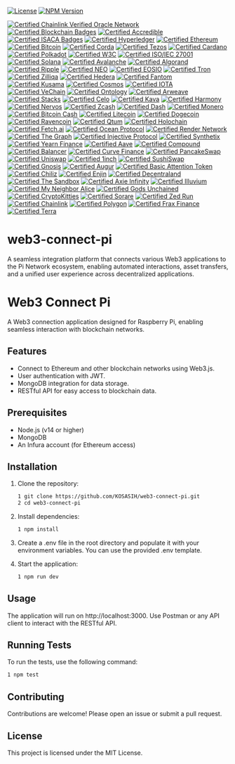 [![License](https://img.shields.io/badge/license-MIT-brightgreen.svg?style=for-the-badge)](https://opensource.org/licenses/MIT)
[![NPM Version](https://img.shields.io/npm/v/your-package-name.svg?style=for-the-badge)](https://www.npmjs.com/package/your-package-name)

[![Certified Chainlink Verified Oracle Network](https://img.shields.io/badge/Chainlink-Certified%20Oracle%20Network-3498DB?style=for-the-badge&logo=chainlink&logoColor=white)](https://chain.link/)
[![Certified Blockchain Badges](https://img.shields.io/badge/Blockchain%20Badges-Certified%20Digital%20Credentials-4CAF50?style=for-the-badge)](https://www.blockchainbadges.com/)
[![Certified Accredible](https://img.shields.io/badge/Accredible-Certified%20Digital%20Credentials-FF9800?style=for-the-badge)](https://www.accredible.com/)
[![Certified ISACA Badges](https://img.shields.io/badge/ISACA-Certified%20Open%20Badges-0072C6?style=for-the-badge)](https://www.isaca.org/credentialing/credentialing-badges)
[![Certified Hyperledger](https://img.shields.io/badge/Hyperledger-Certified%20Project-00BFFF?style=for-the-badge&logo=hyperledger&logoColor=white)](https://www.hyperledger.org/)
[![Certified Ethereum](https://img.shields.io/badge/Ethereum-Certified%20Blockchain-3C3C3D?style=for-the-badge&logo=ethereum&logoColor=white)](https://ethereum.org/)
[![Certified Bitcoin](https://img.shields.io/badge/Bitcoin-Certified%20Cryptocurrency-F7931A?style=for-the-badge&logo=bitcoin&logoColor=white)](https://bitcoin.org/)
[![Certified Corda](https://img.shields.io/badge/Corda-Certified%20Blockchain-00A3E0?style=for-the-badge&logo=corda&logoColor=white)](https://www.corda.net/)
[![Certified Tezos](https://img.shields.io/badge/Tezos-Certified%20Blockchain-000000?style=for-the-badge&logo=tezos&logoColor=white)](https://tezos.com/)
[![Certified Cardano](https://img.shields.io/badge/Cardano-Certified%20Blockchain-3CCBDA?style=for-the-badge&logo=cardano&logoColor=white)](https://www.cardano.org/)
[![Certified Polkadot](https://img.shields.io/badge/Polkadot-Certified%20Blockchain-EC4C3D?style=for-the-badge&logo=polkadot&logoColor=white)](https://polkadot.network/)
[![Certified W3C](https://img.shields.io/badge/W3C-Certified%20Standards-005A8B?style=for-the-badge&logo=w3c&logoColor=white)](https://www.w3.org/)
[![Certified ISO/IEC 27001](https://img.shields.io/badge/ISO/IEC%2027001-Certified%20Information%20Security-FFCC00?style=for-the-badge)](https://www.iso.org/isoiec-27001-information-security.html)
[![Certified Solana](https://img.shields.io/badge/Solana-Certified%20Blockchain-65B3F0?style=for-the-badge&logo=solana&logoColor=white)](https://solana.com/)
[![Certified Avalanche](https://img.shields.io/badge/Avalanche-Certified%20Blockchain-EB5757?style=for-the-badge&logo=avalanche&logoColor=white)](https://www.avax.network/)
[![Certified Algorand](https://img.shields.io/badge/Algorand-Certified%20Blockchain-00A3E0?style=for-the-badge&logo=algorand&logoColor=white)](https://www.algorand.com/)
[![Certified Ripple](https://img.shields.io/badge/Ripple-Certified%20Blockchain-00A8E0?style=for-the-badge&logo=ripple&logoColor=white)](https://ripple.com/)
[![Certified NEO](https://img.shields.io/badge/NEO-Certified%20Blockchain-00BFFF?style=for-the-badge&logo=neo&logoColor=white)](https://neo.org/)
[![Certified EOSIO](https://img.shields.io/badge/EOSIO-Certified%20Blockchain-00B4D8?style=for-the-badge&logo=eos&logoColor=white)](https://eos.io/)
[![Certified Tron](https://img.shields.io/badge/Tron-Certified%20Blockchain-FF6A00?style=for-the-badge&logo=tron&logoColor=white)](https://tron.network/)
[![Certified Zilliqa](https://img.shields.io/badge/Zilliqa-Certified%20Blockchain-1C1C1C?style=for-the-badge&logo=zilliqa&logoColor=white)](https://zilliqa.com/)
[![Certified Hedera](https://img.shields.io/badge/Hedera-Certified%20Blockchain-00B2A9?style=for-the-badge&logo=hedera&logoColor=white)](https://www.hedera.com/)
[![Certified Fantom](https://img.shields.io/badge/Fantom-Certified%20Blockchain-1B1F24?style=for-the-badge&logo=fantom&logoColor=white)](https://fantom.foundation/)
[![Certified Kusama](https://img.shields.io/badge/Kusama-Certified%20Blockchain-6C6C6C?style=for-the-badge&logo=kusama&logoColor=white)](https://kusama.network/)
[![Certified Cosmos](https://img.shields.io/badge/Cosmos-Certified%20Blockchain-2B2D42?style=for-the-badge&logo=cosmos&logoColor=white)](https://cosmos.network/)
[![Certified IOTA](https://img.shields.io/badge/IOTA-Certified%20Blockchain-4B8BBE?style=for-the-badge&logo=iota&logoColor=white)](https://www.iota.org/)
[![Certified VeChain](https://img.shields.io/badge/VeChain-Certified%20Blockchain-4B4B4B?style=for-the-badge&logo=vechain&logoColor=white)](https://www.vechain.org/)
[![Certified Ontology](https://img.shields.io/badge/Ontology-Certified%20Blockchain-00A3E0?style=for-the-badge&logo=ontology&logoColor=white)](https://ont.io/)
[![Certified Arweave](https://img.shields.io/badge/Arweave-Certified%20Blockchain-4B8BBE?style=for-the-badge&logo=arweave&logoColor=white)](https://www.arweave.org/)
[![Certified Stacks](https://img.shields.io/badge/Stacks-Certified%20Blockchain-3D3D3D?style=for-the-badge&logo=stacks&logoColor=white)](https://www.stacks.co/)
[![Certified Celo](https://img.shields.io/badge/Celo-Certified%20Blockchain-00BFAE?style=for-the-badge&logo=celo&logoColor=white)](https://celo.org/)
[![Certified Kava](https://img.shields.io/badge/Kava-Certified%20Blockchain-4B8BBE?style=for-the-badge&logo=kava&logoColor=white)](https://www.kava.io/)
[![Certified Harmony](https://img.shields.io/badge/Harmony-Certified%20Blockchain-2D6BFF?style=for-the-badge&logo=harmony&logoColor=white)](https://www.harmony.one/)
[![Certified Nervos](https://img.shields.io/badge/Nervos-Certified%20Blockchain-FF4B00?style=for-the-badge&logo=nervos&logoColor=white)](https://www.nervos.org/)
[![Certified Zcash](https://img.shields.io/badge/Zcash-Certified%20Cryptocurrency-EC8C00?style=for-the-badge&logo=zcash&logoColor=white)](https://z.cash/)
[![Certified Dash](https://img.shields.io/badge/Dash-Certified%20Cryptocurrency-00BFFF?style=for-the-badge&logo=dash&logoColor=white)](https://www.dash.org/)
[![Certified Monero](https://img.shields.io/badge/Monero-Certified%20Cryptocurrency-FF6600?style=for-the-badge&logo=monero&logoColor=white)](https://www.getmonero.org/)
[![Certified Bitcoin Cash](https://img.shields.io/badge/Bitcoin%20Cash-Certified%20Cryptocurrency-8CC51F?style=for-the-badge&logo=bitcoin&logoColor=white)](https://www.bitcoincash.org/)
[![Certified Litecoin](https://img.shields.io/badge/Litecoin-Certified%20Cryptocurrency-4C4C4C?style=for-the-badge&logo=litecoin&logoColor=white)](https://litecoin.com/)
[![Certified Dogecoin](https://img.shields.io/badge/Dogecoin-Certified%20Cryptocurrency-C2A83D?style=for-the-badge&logo=dogecoin&logoColor=white)](https://dogecoin.com/)
[![Certified Ravencoin](https://img.shields.io/badge/Ravencoin-Certified%20Cryptocurrency-8B0000?style=for-the-badge&logo=ravencoin&logoColor=white)](https://ravencoin.org/)
[![Certified Qtum](https://img.shields.io/badge/Qtum-Certified%20Blockchain-00BFFF?style=for-the-badge&logo=qtum&logoColor=white)](https://qtum.org/)
[![Certified Holochain](https://img.shields.io/badge/Holochain-Certified%20Blockchain-FF4B00?style=for-the-badge&logo=holochain&logoColor=white)](https://holochain.org/)
[![Certified Fetch.ai](https://img.shields.io/badge/Fetch.ai-Certified%20Blockchain-00BFFF?style=for-the-badge&logo=fetch-ai&logoColor=white)](https://fetch.ai/)
[![Certified Ocean Protocol](https://img.shields.io/badge/Ocean%20Protocol-Certified%20Blockchain-0072B8?style=for-the-badge&logo=oceanprotocol&logoColor=white)](https://oceanprotocol.com/)
[![Certified Render Network](https://img.shields.io/badge/Render%20Network-Certified%20Blockchain-FF3D00?style=for-the-badge&logo=render&logoColor=white)](https://render.com/)
[![Certified The Graph](https://img.shields.io/badge/The%20Graph-Certified%20Blockchain-00BFFF?style=for-the-badge&logo=thegraph&logoColor=white)](https://thegraph.com/)
[![Certified Injective Protocol](https://img.shields.io/badge/Injective%20Protocol-Certified%20Blockchain-4B8BBE?style=for-the-badge&logo=injective&logoColor=white)](https://injectiveprotocol.com/)
[![Certified Synthetix](https://img.shields.io/badge/Synthetix-Certified%20Blockchain-00BFFF?style=for-the-badge&logo=synthetix&logoColor=white)](https://synthetix.io/)
[![Certified Yearn Finance](https://img.shields.io/badge/Yearn%20Finance-Certified%20Blockchain-FFD700?style=for-the-badge&logo=yearn&logoColor=white)](https://yearn.finance/)
[![Certified Aave](https://img.shields.io/badge/Aave-Certified%20Blockchain-3A3A3A?style=for-the-badge&logo=aave&logoColor=white)](https://aave.com/)
[![Certified Compound](https://img.shields.io/badge/Compound-Certified%20Blockchain-00BFFF?style=for-the-badge&logo=compound&logoColor=white)](https://compound.finance/)
[![Certified Balancer](https://img.shields.io/badge/Balancer-Certified%20Blockchain-FF007A?style=for-the-badge&logo=balancer&logoColor=white)](https://balancer.finance/)
[![Certified Curve Finance](https://img.shields.io/badge/Curve%20Finance-Certified%20Blockchain-00BFFF?style=for-the-badge&logo=curve&logoColor=white)](https://curve.fi/)
[![Certified PancakeSwap](https://img.shields.io/badge/PancakeSwap-Certified%20Blockchain-FEBB00?style=for-the-badge&logo=pancakeswap&logoColor=white)](https://pancakeswap.finance/)
[![Certified Uniswap](https://img.shields.io/badge/Uniswap-Certified%20Blockchain-FF007A?style=for-the-badge&logo=uniswap&logoColor=white)](https://uniswap.org/)
[![Certified 1inch](https://img.shields.io/badge/1inch-Certified%20Blockchain-00BFFF?style=for-the-badge&logo=1inch&logoColor=white)](https://1inch.io/)
[![Certified SushiSwap](https://img.shields.io/badge/SushiSwap-Certified%20Blockchain-FF007A?style=for-the-badge&logo=sushi&logoColor=white)](https://sushi.com/)
[![Certified Gnosis](https://img.shields.io/badge/Gnosis-Certified%20Blockchain-00BFFF?style=for-the-badge&logo=gnosis&logoColor=white)](https://gnosis.io/)
[![Certified Augur](https://img.shields.io/badge/Augur-Certified%20Blockchain-FF007A?style=for-the-badge&logo=augur&logoColor=white)](https://augur.net/)
[![Certified Basic Attention Token](https://img.shields.io/badge/Basic%20Attention%20Token-Certified%20Blockchain-FF6F20?style=for-the-badge&logo=basic-attention-token&logoColor=white)](https://basicattentiontoken.org/)
[![Certified Chiliz](https://img.shields.io/badge/Chiliz-Certified%20Blockchain-00A3E0?style=for-the-badge&logo=chiliz&logoColor=white)](https://chiliz.com/)
[![Certified Enjin](https://img.shields.io/badge/Enjin-Certified%20Blockchain-00BFFF?style=for-the-badge&logo=enjin&logoColor=white)](https://enjin.io/)
[![Certified Decentraland](https://img.shields.io/badge/Decentraland-Certified%20Blockchain-4B8BBE?style=for-the-badge&logo=decentraland&logoColor=white)](https://decentraland.org/)
[![Certified The Sandbox](https://img.shields.io/badge/The%20Sandbox-Certified%20Blockchain-00BFFF?style=for-the-badge&logo=sandbox&logoColor=white)](https://www.sandbox.game/)
[![Certified Axie Infinity](https://img.shields.io/badge/Axie%20Infinity-Certified%20Blockchain-00BFFF?style=for-the-badge&logo=axie-infinity&logoColor=white)](https://axieinfinity.com/)
[![Certified Illuvium](https://img.shields.io/badge/Illuvium-Certified%20Blockchain-00BFFF?style=for-the-badge&logo=illuvium&logoColor=white)](https://illuvium.io/)
[![Certified My Neighbor Alice](https://img.shields.io/badge/My%20Neighbor%20Alice-Certified%20Blockchain-FF6F20?style=for-the-badge&logo=my-neighbor-alice&logoColor=white)](https://myneighboralice.com/)
[![Certified Gods Unchained](https://img.shields.io/badge/Gods%20Unchained-Certified%20Blockchain-FF6F20?style=for-the-badge&logo=gods-unchained&logoColor=white)](https://godsunchained.com/)
[![Certified CryptoKitties](https://img.shields.io/badge/CryptoKitties-Certified%20Blockchain-00BFFF?style=for-the-badge&logo=cryptokitties&logoColor=white)](https://www.cryptokitties.co/)
[![Certified Sorare](https://img.shields.io/badge/Sorare-Certified%20Blockchain-00BFFF?style=for-the-badge&logo=sorare&logoColor=white)](https://sorare.com/)
[![Certified Zed Run](https://img.shields.io/badge/Zed%20Run-Certified%20Blockchain-FF6F20?style=for-the-badge&logo=zed-run&logoColor=white)](https://zed.run/)
[![Certified Chainlink](https://img.shields.io/badge/Chainlink-Certified%20Blockchain-00BFFF?style=for-the-badge&logo=chainlink&logoColor=white)](https://chain.link/)
[![Certified Polygon](https://img.shields.io/badge/Polygon-Certified%20Blockchain-8C3DFF?style=for-the-badge&logo=polygon&logoColor=white)](https://polygon.technology/)
[![Certified Frax Finance](https://img.shields.io/badge/Frax%20Finance-Certified%20Blockchain-00BFFF?style=for-the-badge&logo=frax&logoColor=white)](https://frax.finance/)
[![Certified Terra](https://img.shields.io/badge/Terra-Certified%20Blockchain-00BFFF?style=for-the-badge&logo=terra&logoColor=white)](https://terra.money/)

# web3-connect-pi
A seamless integration platform that connects various Web3 applications to the Pi Network ecosystem, enabling automated interactions, asset transfers, and a unified user experience across decentralized applications.

# Web3 Connect Pi

A Web3 connection application designed for Raspberry Pi, enabling seamless interaction with blockchain networks.

## Features

- Connect to Ethereum and other blockchain networks using Web3.js.
- User authentication with JWT.
- MongoDB integration for data storage.
- RESTful API for easy access to blockchain data.

## Prerequisites

- Node.js (v14 or higher)
- MongoDB
- An Infura account (for Ethereum access)

## Installation

1. Clone the repository:

   ```bash
   1 git clone https://github.com/KOSASIH/web3-connect-pi.git
   2 cd web3-connect-pi
   ```

2. Install dependencies:

   ```bash
   1 npm install
   ```
   
3. Create a .env file in the root directory and populate it with your environment variables. You can use the provided .env template.

4. Start the application:

   ```bash
   1 npm run dev
   ```
   
## Usage
The application will run on http://localhost:3000.
Use Postman or any API client to interact with the RESTful API.

## Running Tests
To run the tests, use the following command:

   ```bash
   1 npm test
   ```

## Contributing
Contributions are welcome! Please open an issue or submit a pull request.

## License
This project is licensed under the MIT License.
